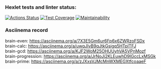 ### Hexlet tests and linter status:
[![Actions Status](https://github.com/diplomatgmg/frontend-project-44/actions/workflows/hexlet-check.yml/badge.svg)](https://github.com/diplomatgmg/frontend-project-44/actions)
[![Test Coverage](https://api.codeclimate.com/v1/badges/465151af29b72b890d82/test_coverage)](https://codeclimate.com/github/diplomatgmg/frontend-project-44/test_coverage)
[![Maintainability](https://api.codeclimate.com/v1/badges/465151af29b72b890d82/maintainability)](https://codeclimate.com/github/diplomatgmg/frontend-project-44/maintainability)

### Asciinema record
brain-even: https://asciinema.org/a/7X3E5Gm6ur6Fp6x6ZWRzoFSDx  
brain-calc: https://asciinema.org/a/uwqJIvB9qJtkGsigq5HTplTFJ  
brain-gcd: https://asciinema.org/a/KJF2WoM25OHUUyhVA5VPnMozf  
brain-progression: https://asciinema.org/a/JrNoJj2KLEuwhD9IGccLxMSGk  
brain-prime: https://asciinema.org/a/zJXxsVJMcMnWXMEGXtfcoaaeF  
